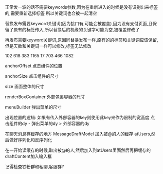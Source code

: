 正常发一波的话不需要keywords参数,因为在重新进入的时候是没有识别出来标签的,需要重新选择标签
所以关键词也会被一起清空

替换发布需要keyword关键词(因为接口有,可能会被覆盖),因为没有支付页面,且保留了原有的标签传入,所以替换后的机缘的关键字可能为空,被覆盖修改了

再发布需要keyword关键词,原因同替换发布一样,原有的的标签和关键词应该保留,但是天数和关键词一样可以修改,标签无法修改

102 618 383 1165
17  703 466 1082


anchorOffset        点击组件的位置

anchorSize          点击组件的尺寸

size                画面整体的尺寸

renderBoxContainer  外部包裹容器的尺寸

menuBuilder      弹出菜单的尺寸

出现位置的逻辑:
如果有传入外部容器的key则使用此key来作为限制的宽高度
点击组件的dy - 弹出菜单的dy > 外部容器的dy






在聊天消息存缓存的地方 MessageDraftModel 加入被@的人的缓存 atUsers,然后做好序列化和反序列化

在一开始读缓存的时候,取出被@的人,然后加入到atUsers里面然后再把缓存的draftContent加入输入框

记得检查铁粉群和私聊,客服群?